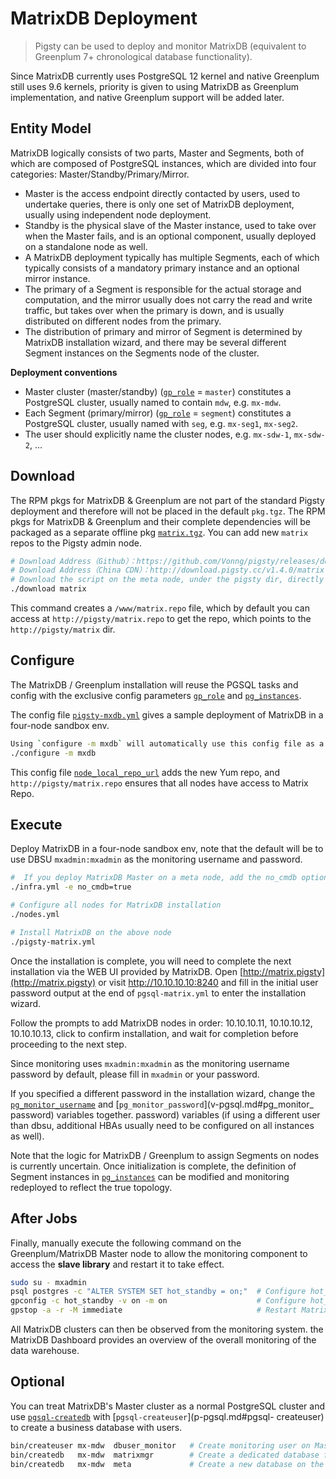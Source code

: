 # MatrixDB Deployment

> Pigsty can be used to deploy and monitor MatrixDB (equivalent to Greenplum 7+ chronological database functionality).

Since MatrixDB currently uses PostgreSQL 12 kernel and native Greenplum still uses 9.6 kernels, priority is given to using MatrixDB as Greenplum implementation, and native Greenplum support will be added later.



## Entity Model

MatrixDB logically consists of two parts, Master and Segments, both of which are composed of PostgreSQL instances, which are divided into four categories: Master/Standby/Primary/Mirror.

* Master is the access endpoint directly contacted by users, used to undertake queries, there is only one set of MatrixDB deployment, usually using independent node deployment.
* Standby is the physical slave of the Master instance, used to take over when the Master fails, and is an optional component, usually deployed on a standalone node as well.
* A MatrixDB deployment typically has multiple Segments, each of which typically consists of a mandatory primary instance and an optional mirror instance.
* The primary of a Segment is responsible for the actual storage and computation, and the mirror usually does not carry the read and write traffic, but takes over when the primary is down, and is usually distributed on different nodes from the primary.
* The distribution of primary and mirror of Segment is determined by MatrixDB installation wizard, and there may be several different Segment instances on the Segments node of the cluster.

**Deployment conventions**

* Master cluster (master/standby) ([`gp_role`](v-pgsql.md#gp_role) = `master`) constitutes a PostgreSQL cluster, usually named to contain `mdw`, e.g. `mx-mdw`.
* Each Segment (primary/mirror) ([`gp_role`](v-pgsql.md#gp_role) = `segment`) constitutes a PostgreSQL cluster, usually named with `seg`, e.g. `mx-seg1`, `mx-seg2`.
* The user should explicitly name the cluster nodes, e.g. `mx-sdw-1`, `mx-sdw-2`, ...

## Download

The RPM pkgs for MatrixDB & Greenplum are not part of the standard Pigsty deployment and therefore will not be placed in the default `pkg.tgz`.
The RPM pkgs for MatrixDB & Greenplum and their complete dependencies will be packaged as a separate offline pkg [`matrix.tgz`](https://github.com/Vonng/pigsty/releases/download/v1.4.0/matrix.tgz).
You can add new `matrix` repos to the Pigsty admin node.

```bash
# Download Address（Github）：https://github.com/Vonng/pigsty/releases/download/v1.4.0/matrix.tgz
# Download Address（China CDN）：http://download.pigsty.cc/v1.4.0/matrix.tgz
# Download the script on the meta node, under the pigsty dir, directly using the download matrix to download and unzip
./download matrix
```

This command creates a `/www/matrix.repo` file, which by default you can access at `http://pigsty/matrix.repo` to get the repo, which points to the `http://pigsty/matrix` dir.



## Configure

The MatrixDB / Greenplum installation will reuse the PGSQL tasks and config with the exclusive config parameters [`gp_role`](v-pgsql.md#gp_role) and [`pg_instances`](v-pgsql.md#pg_instances).

The config file [`pigsty-mxdb.yml`](https://github.com/Vonng/pigsty/blob/master/files/conf/pigsty-mxdb.yml) gives a sample deployment of MatrixDB in a four-node sandbox env.

```bash
Using `configure -m mxdb` will automatically use this config file as a template.
./configure -m mxdb
```

This config file [`node_local_repo_url`](v-nodes.md#node_local_repo_url) adds the new Yum repo, and `http://pigsty/matrix.repo` ensures that all nodes have access to Matrix Repo.




## Execute

Deploy MatrixDB in a four-node sandbox env, note that the default will be to use DBSU `mxadmin:mxadmin` as the monitoring username and password.

```bash
#  If you deploy MatrixDB Master on a meta node, add the no_cmdb option, otherwise just install it normally.
./infra.yml -e no_cmdb=true   

# Configure all nodes for MatrixDB installation
./nodes.yml

# Install MatrixDB on the above node
./pigsty-matrix.yml
```

Once the installation is complete, you will need to complete the next installation via the WEB UI provided by MatrixDB. Open [http://matrix.pigsty](http://matrix.pigsty) or visit http://10.10.10.10:8240 and fill in the initial user password output at the end of `pgsql-matrix.yml` to enter the installation wizard. 

Follow the prompts to add MatrixDB nodes in order: 10.10.10.11, 10.10.10.12, 10.10.10.13, click to confirm installation, and wait for completion before proceeding to the next step.

Since monitoring uses `mxadmin:mxadmin` as the monitoring username password by default, please fill in `mxadmin` or your password. 

If you specified a different password in the installation wizard, change the [`pg_monitor_username`](v-pgsql.md#pg_monitor_username) and [`pg_monitor_password`](v-pgsql.md#pg_monitor_ password) variables together. password) variables (if using a different user than dbsu, additional HBAs usually need to be configured on all instances as well).

Note that the logic for MatrixDB / Greenplum to assign Segments on nodes is currently uncertain. Once initialization is complete, the definition of Segment instances in [`pg_instances`](v-pgsql.md#pg_instances) can be modified and monitoring redeployed to reflect the true topology.


## After Jobs

Finally, manually execute the following command on the Greenplum/MatrixDB Master node to allow the monitoring component to access the **slave library** and restart it to take effect.

```bash
sudo su - mxadmin
psql postgres -c "ALTER SYSTEM SET hot_standby = on;"  # Configure hot_standby=on to allow queries from the library
gpconfig -c hot_standby -v on -m on                    # Configure hot_standby=on to allow queries from the library
gpstop -a -r -M immediate                              # Restart MatrixDB immediately to take effect
```

All MatrixDB clusters can then be observed from the monitoring system. the MatrixDB Dashboard provides an overview of the overall monitoring of the data warehouse.



## Optional

You can treat MatrixDB's Master cluster as a normal PostgreSQL cluster and use [`pgsql-createdb`](p-pgsql.md#pgsql-createdb) with [`pgsql-createuser`](p-pgsql.md#pgsql- createuser) to create a business database with users.

```bash
bin/createuser mx-mdw  dbuser_monitor   # Create monitoring user on Master
bin/createdb   mx-mdw  matrixmgr        # Create a dedicated database for monitoring on the Master
bin/createdb   mx-mdw  meta             # Create a new database on the Master
```



